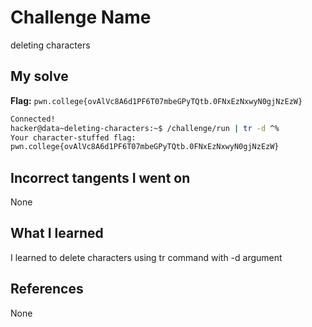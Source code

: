 # Challenge Name
deleting characters

## My solve
**Flag:** `pwn.college{ovAlVc8A6d1PF6T07mbeGPyTQtb.0FNxEzNxwyN0gjNzEzW}`

```bash
Connected!
hacker@data~deleting-characters:~$ /challenge/run | tr -d ^%
Your character-stuffed flag:
pwn.college{ovAlVc8A6d1PF6T07mbeGPyTQtb.0FNxEzNxwyN0gjNzEzW}
```
## Incorrect tangents I went on
None

## What I learned
I learned to delete characters using tr command with -d argument

## References 
None
